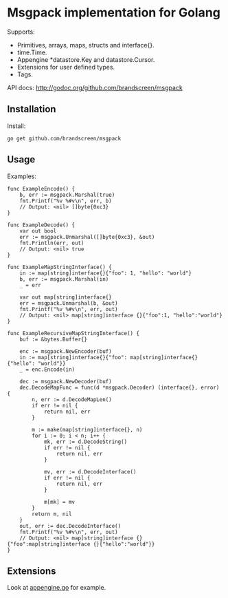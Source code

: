 Msgpack implementation for Golang
=================================

Supports:
- Primitives, arrays, maps, structs and interface{}.
- time.Time.
- Appengine *datastore.Key and datastore.Cursor.
- Extensions for user defined types.
- Tags.

API docs: http://godoc.org/github.com/brandscreen/msgpack

Installation
------------

Install:

    go get github.com/brandscreen/msgpack

Usage
-----

Examples:

    func ExampleEncode() {
        b, err := msgpack.Marshal(true)
        fmt.Printf("%v %#v\n", err, b)
        // Output: <nil> []byte{0xc3}
    }

    func ExampleDecode() {
        var out bool
        err := msgpack.Unmarshal([]byte{0xc3}, &out)
        fmt.Println(err, out)
        // Output: <nil> true
    }

    func ExampleMapStringInterface() {
        in := map[string]interface{}{"foo": 1, "hello": "world"}
        b, err := msgpack.Marshal(in)
        _ = err

        var out map[string]interface{}
        err = msgpack.Unmarshal(b, &out)
        fmt.Printf("%v %#v\n", err, out)
        // Output: <nil> map[string]interface {}{"foo":1, "hello":"world"}
    }

    func ExampleRecursiveMapStringInterface() {
        buf := &bytes.Buffer{}

        enc := msgpack.NewEncoder(buf)
        in := map[string]interface{}{"foo": map[string]interface{}{"hello": "world"}}
        _ = enc.Encode(in)

        dec := msgpack.NewDecoder(buf)
        dec.DecodeMapFunc = func(d *msgpack.Decoder) (interface{}, error) {
            n, err := d.DecodeMapLen()
            if err != nil {
                return nil, err
            }

            m := make(map[string]interface{}, n)
            for i := 0; i < n; i++ {
                mk, err := d.DecodeString()
                if err != nil {
                    return nil, err
                }

                mv, err := d.DecodeInterface()
                if err != nil {
                    return nil, err
                }

                m[mk] = mv
            }
            return m, nil
        }
        out, err := dec.DecodeInterface()
        fmt.Printf("%v %#v\n", err, out)
        // Output: <nil> map[string]interface {}{"foo":map[string]interface {}{"hello":"world"}}
    }

Extensions
----------

Look at [appengine.go](https://github.com/brandscreen/msgpack/blob/master/appengine.go) for example.

